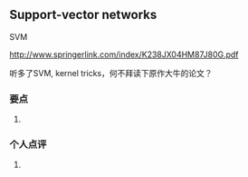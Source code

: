 ## Support-vector networks

SVM

http://www.springerlink.com/index/K238JX04HM87J80G.pdf

听多了SVM, kernel tricks，何不拜读下原作大牛的论文？

### 要点

1. 


### 个人点评


1. 
